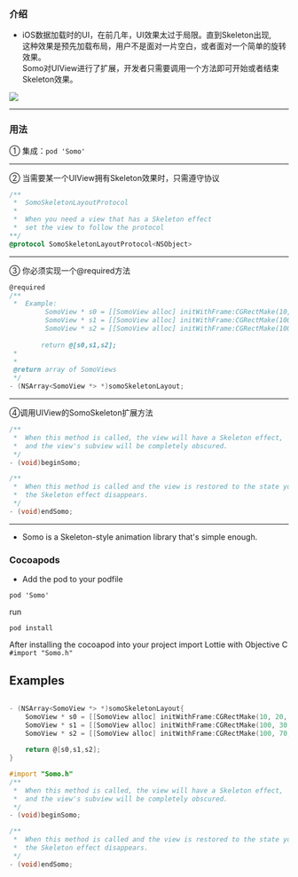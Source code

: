 ### 介绍
* iOS数据加载时的UI，在前几年，UI效果太过于局限。直到Skeleton出现,<br/>
这种效果是预先加载布局，用户不是面对一片空白，或者面对一个简单的旋转效果。<br/>
Somo对UIView进行了扩展，开发者只需要调用一个方法即可开始或者结束Skeleton效果。

![](https://github.com/xorshine/Somo/blob/master/Somo.gif)

***
### 用法

① 集成：```pod 'Somo'```<br/>
***
② 当需要某一个UIView拥有Skeleton效果时，只需遵守<SomoSkeletonLayoutProtocol>协议

```objective-c
/**
 *	SomoSkeletonLayoutProtocol
 *
 *	When you need a view that has a Skeleton effect
 *  set the view to follow the protocol
**/
@protocol SomoSkeletonLayoutProtocol<NSObject>
```
***
③ <SomoSkeletonLayoutProtocol>你必须实现一个@required方法
```objective-c
@required
/**
 *  Example:
		 SomoView * s0 = [[SomoView alloc] initWithFrame:CGRectMake(10, 20, 70, 70)];
		 SomoView * s1 = [[SomoView alloc] initWithFrame:CGRectMake(100, 30, 200, 15)];
		 SomoView * s2 = [[SomoView alloc] initWithFrame:CGRectMake(100, 70, 100, 15)];
 
		return @[s0,s1,s2];
 *
 *
 @return array of SomoViews
 */
- (NSArray<SomoView *> *)somoSkeletonLayout;
```
***
④调用UIView的SomoSkeleton扩展方法
```objective-c
/**
 *	When this method is called, the view will have a Skeleton effect,
 *	and the view's subview will be completely obscured.
 */
- (void)beginSomo;

/**
 *	When this method is called and the view is restored to the state you set,
 *	the Skeleton effect disappears.
 */
- (void)endSomo; 
```

*** 
* Somo is a Skeleton-style animation library that's simple enough.

### Cocoapods 

* Add the pod to your podfile
```
pod 'Somo'
```
run
```
pod install
```
After installing the cocoapod into your project import Lottie with
Objective C
`#import "Somo.h"` 

## Examples

```objective-c

- (NSArray<SomoView *> *)somoSkeletonLayout{
	SomoView * s0 = [[SomoView alloc] initWithFrame:CGRectMake(10, 20, 70, 70)];
	SomoView * s1 = [[SomoView alloc] initWithFrame:CGRectMake(100, 30, 200, 15)];
	SomoView * s2 = [[SomoView alloc] initWithFrame:CGRectMake(100, 70, 100, 15)];
	
	return @[s0,s1,s2];
}

#import "Somo.h"
/**
 *	When this method is called, the view will have a Skeleton effect,
 *	and the view's subview will be completely obscured.
 */
- (void)beginSomo;

/**
 *	When this method is called and the view is restored to the state you set,
 *	the Skeleton effect disappears.
 */
- (void)endSomo;
```

